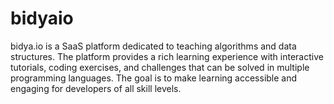 # bidyaio
bidya.io is a SaaS platform dedicated to teaching algorithms and data structures. The platform provides a rich learning experience with interactive tutorials, coding exercises, and challenges that can be solved in multiple programming languages. The goal is to make learning accessible and engaging for developers of all skill levels.
